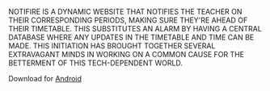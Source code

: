 NOTIFIRE IS A DYNAMIC WEBSITE THAT NOTIFIES THE TEACHER ON THEIR CORRESPONDING PERIODS, MAKING SURE THEY'RE AHEAD OF THEIR TIMETABLE. THIS SUBSTITUTES AN ALARM BY HAVING A CENTRAL DATABASE WHERE ANY UPDATES IN THE TIMETABLE AND TIME CAN BE MADE. THIS INITIATION HAS BROUGHT TOGETHER SEVERAL EXTRAVAGANT MINDS IN WORKING ON A COMMON CAUSE FOR THE BETTERMENT OF THIS TECH-DEPENDENT WORLD.

Download for [Android](https://drive.google.com/drive/folders/1BwsW-J2TkKql1ZhkRBsy-gqCBxlpLafr?usp=sharing)
